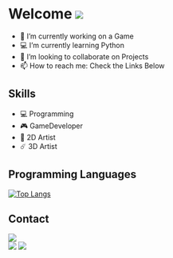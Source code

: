 # Welcome <img src="https://img.icons8.com/fluent/50/000000/github.png"/>

- 🔭 I’m currently working on a Game
- 💻 I’m currently learning Python
- 👯 I’m looking to collaborate on Projects
- 📫 How to reach me: Check the Links Below 

## Skills
* 💻 Programming    
* 🎮 GameDeveloper         
* 🎨 2D Artist 
* ☄️ 3D Artist

## Programming Languages

[![Top Langs](https://github-readme-stats.vercel.app/api/top-langs/?username=indieD3v)](https://github.com/indieD3v/github-readme-stats)
   
   
   
## Contact
<a href="https://www.instagram.com/starlightgames_/"><img src="https://img.icons8.com/cute-clipart/64/000000/instagram-new.png"/></a>      
<a href="https://mail.google.com/"><img src="https://img.icons8.com/plasticine/64/000000/gmail.png"/></a>
<a href="https://www.linkedin.com/in/tanmay-m-1ab07b1b6/"><img src="https://img.icons8.com/dusk/64/000000/linkedin.png"/></a>     



